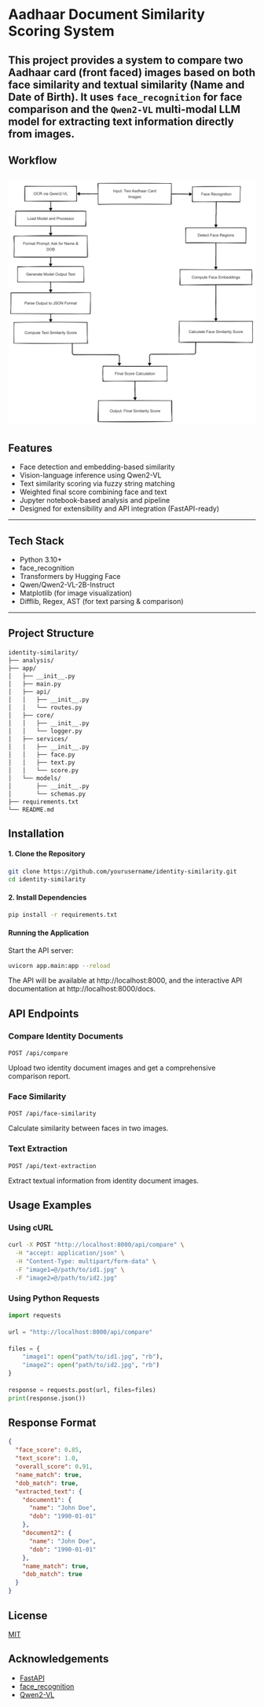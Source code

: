 # Aadhaar Document Similarity Scoring System

This project provides a system to compare two Aadhaar card (front faced) images based on both **face similarity** and **textual similarity** (Name and Date of Birth). It uses `face_recognition` for face comparison and the `Qwen2-VL` multi-modal LLM model for extracting text information directly from images.
---
## Workflow
![workflow](workflow\workflow_doc_similarity.png)
---
## Features

- Face detection and embedding-based similarity
- Vision-language inference using Qwen2-VL
- Text similarity scoring via fuzzy string matching
- Weighted final score combining face and text
- Jupyter notebook-based analysis and pipeline
- Designed for extensibility and API integration (FastAPI-ready)
---
## Tech Stack

- Python 3.10+
- face_recognition
- Transformers by Hugging Face
- Qwen/Qwen2-VL-2B-Instruct
- Matplotlib (for image visualization)
- Difflib, Regex, AST (for text parsing & comparison)
---
## Project Structure

```
identity-similarity/
├── analysis/
├── app/
│   ├── __init__.py
│   ├── main.py               
│   ├── api/
│   │   ├── __init__.py
│   │   └── routes.py        
│   ├── core/
│   │   ├── __init__.py
│   │   └── logger.py         
│   ├── services/
│   │   ├── __init__.py
│   │   ├── face.py           
│   │   ├── text.py           
│   │   └── score.py          
│   └── models/
│       ├── __init__.py
│       └── schemas.py        
├── requirements.txt
└── README.md
```
## Installation

#### 1. Clone the Repository
```bash
git clone https://github.com/yourusername/identity-similarity.git
cd identity-similarity
```
#### 2. Install Dependencies
```bash
pip install -r requirements.txt
```

#### Running the Application

Start the API server:

```bash
uvicorn app.main:app --reload
```

The API will be available at http://localhost:8000, and the interactive API documentation at http://localhost:8000/docs.

## API Endpoints

### Compare Identity Documents

```
POST /api/compare
```

Upload two identity document images and get a comprehensive comparison report.

### Face Similarity

```
POST /api/face-similarity
```

Calculate similarity between faces in two images.

### Text Extraction

```
POST /api/text-extraction
```

Extract textual information from identity document images.

## Usage Examples

### Using cURL

```bash
curl -X POST "http://localhost:8000/api/compare" \
  -H "accept: application/json" \
  -H "Content-Type: multipart/form-data" \
  -F "image1=@/path/to/id1.jpg" \
  -F "image2=@/path/to/id2.jpg"
```

### Using Python Requests

```python
import requests

url = "http://localhost:8000/api/compare"

files = {
    "image1": open("path/to/id1.jpg", "rb"),
    "image2": open("path/to/id2.jpg", "rb")
}

response = requests.post(url, files=files)
print(response.json())
```

## Response Format

```json
{
  "face_score": 0.85,
  "text_score": 1.0,
  "overall_score": 0.91,
  "name_match": true,
  "dob_match": true,
  "extracted_text": {
    "document1": {
      "name": "John Doe",
      "dob": "1990-01-01"
    },
    "document2": {
      "name": "John Doe",
      "dob": "1990-01-01"
    },
    "name_match": true,
    "dob_match": true
  }
}
```

## License

[MIT](LICENSE)

## Acknowledgements

- [FastAPI](https://fastapi.tiangolo.com/)
- [face_recognition](https://github.com/ageitgey/face_recognition)
- [Qwen2-VL](https://huggingface.co/Qwen/Qwen2-VL-7B-Instruct)


